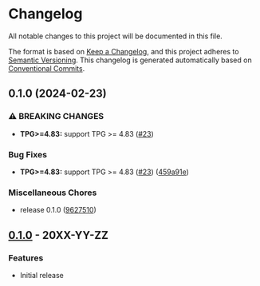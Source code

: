 # Changelog

All notable changes to this project will be documented in this file.

The format is based on
[Keep a Changelog](https://keepachangelog.com/en/1.0.0/),
and this project adheres to
[Semantic Versioning](https://semver.org/spec/v2.0.0.html).
This changelog is generated automatically based on [Conventional Commits](https://www.conventionalcommits.org/en/v1.0.0/).

## 0.1.0 (2024-02-23)


### ⚠ BREAKING CHANGES

* **TPG>=4.83:** support TPG >= 4.83 ([#23](https://github.com/GoogleCloudPlatform/terraform-google-crmint/issues/23))

### Bug Fixes

* **TPG>=4.83:** support TPG &gt;= 4.83 ([#23](https://github.com/GoogleCloudPlatform/terraform-google-crmint/issues/23)) ([459a91e](https://github.com/GoogleCloudPlatform/terraform-google-crmint/commit/459a91e43ac799a2a9d6d123bfeca43595d88da9))


### Miscellaneous Chores

* release 0.1.0 ([9627510](https://github.com/GoogleCloudPlatform/terraform-google-crmint/commit/96275106173db92db6d949b7e163f4b09d941a64))

## [0.1.0](https://github.com/terraform-google-modules/terraform-google-crmint/releases/tag/v0.1.0) - 20XX-YY-ZZ

### Features

- Initial release

[0.1.0]: https://github.com/terraform-google-modules/terraform-google-crmint/releases/tag/v0.1.0
